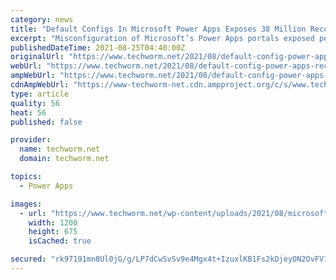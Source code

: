 ```yaml
---
category: news
title: "Default Configs In Microsoft Power Apps Exposes 38 Million Records Online"
excerpt: "Misconfiguration of Microsoft’s Power Apps portals exposed personal data related to 47 government entities and private companies including Microsoft"
publishedDateTime: 2021-08-25T04:40:00Z
originalUrl: "https://www.techworm.net/2021/08/default-config-power-apps-records.html"
webUrl: "https://www.techworm.net/2021/08/default-config-power-apps-records.html"
ampWebUrl: "https://www.techworm.net/2021/08/default-config-power-apps-records.html/amp"
cdnAmpWebUrl: "https://www-techworm-net.cdn.ampproject.org/c/s/www.techworm.net/2021/08/default-config-power-apps-records.html/amp"
type: article
quality: 56
heat: 56
published: false

provider:
  name: techworm.net
  domain: techworm.net

topics:
  - Power Apps

images:
  - url: "https://www.techworm.net/wp-content/uploads/2021/08/microsoft-power-apps.jpg"
    width: 1200
    height: 675
    isCached: true

secured: "rk97191mn8Ul0jG/g/LP7dCwSvSv9e4Mgx4t+IzuxlKB1Fs2kDjeyON2OvFV1S46tcEU0/q8GEz+pTHBzVw7eL0WWL+8t9G0bjg1iksEk+qn8FTGR9E7ktmUAeevHab0cxQrLKVfCh63FZCnvGY9wdQf2E2bH9EIs5hnOL0ljiH4XqTb3oMMhJWzPie2KqnI0ZMxnBy1Fk0Zn6zns+3mZUEV7UaeeYyVLD3ICl2h8Vs+/u/46a0stWFgn9H3gdxuKhP79YH6npJ5EaLmSJjeZD5s+KvDEc6V7dkb4YC30f1SiAJZyXTQPcDewobNB4kiV9RB9ShmO1WBaaFLPmHwh2rSvxoUSWF5qaGgqWSzSQI=;Hos4pLKcxPUhD35jpFsY7A=="
---
```



